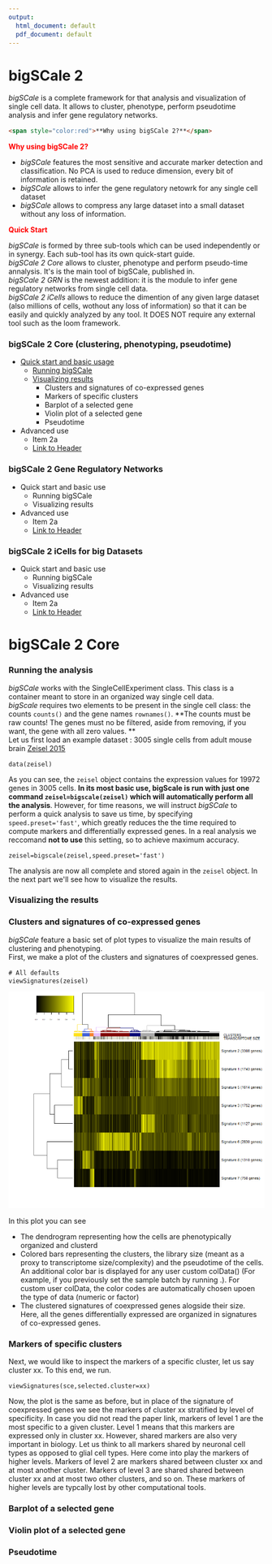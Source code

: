 ```yaml
---
output:
  html_document: default
  pdf_document: default
---
```



# **bigSCale 2**

*bigSCale* is a complete framework for that analysis and visualization of single cell data. It allows to cluster, phenotype, perform pseudotime analysis and infer gene regulatory networks. 
```html
<span style="color:red">**Why using bigSCale 2?**</span>
```
<span style="color:red">**Why using bigSCale 2?**</span>

*  *bigSCale* features the most sensitive and accurate marker detection and classification. No PCA is used to reduce dimension, every bit of information is retained.
*  *bigSCale* allows to infer the gene regulatory netowrk for any single cell dataset
*  *bigSCale* allows to compress any large dataset into a small dataset without any loss of information.

<span style="color:red">**Quick Start**</span>

*bigSCale* is formed by three sub-tools which can be used independently or in synergy. Each sub-tool has its own quick-start guide.<br />
*bigSCale 2 Core* allows to cluster, phenotype and perform pseudo-time annalysis. It's is the main tool of bigSCale, published in.<br />
*bigSCale 2 GRN* is the newest addition: it is the module to infer gene regulatory networks from single cell data.<br />
*bigSCale 2 iCells* allows to reduce the dimention of any given large dataset (also millions of cells, wothout any loss of information) so that it can be easily and quickly analyzed by any tool. It DOES NOT require any external tool such as the loom framework.





### bigSCale 2 Core (clustering, phenotyping, pseudotime)

* [Quick start and basic usage](#bigscale-2-core) 
    + [Running bigSCale](#running-the-analysis)
    + [Visualizing results](#visualizing-the-results)
        - Clusters and  signatures of co-expressed genes
        - Markers of specific clusters
        - Barplot of a selected gene
        - Violin plot of a selected gene
        - Pseudotime
* Advanced use
    + Item 2a
    + [Link to Header](#the-header)
    

### bigSCale 2 Gene Regulatory Networks

* Quick start and basic use
    + Running bigSCale
    + Visualizing results
* Advanced use
    + Item 2a
    + [Link to Header](#the-header)
    

### bigSCale 2 iCells for big Datasets

* Quick start and basic use
    + Running bigSCale
    + Visualizing results
* Advanced use
    + Item 2a
    + [Link to Header](#the-header)



# **bigSCale 2 Core**

### **Running the analysis**

*bigSCale* works with the SingleCellExperiment class. This class is a container meant to store in an organized way single cell data.<br />
*bigScale* requires two elements to be present in the single cell class: the counts `counts()` and the gene names `rownames()`. **The counts must be raw counts! The genes must no be filtered, aside from removing, if you want, the gene with all zero values. **<br />
Let us first load an example dataset : 3005 single cells from adult mouse brain [Zeisel 2015](http://science.sciencemag.org/content/347/6226/1138.abstract)


```{r}
data(zeisel)
``` 


As you can see, the `zeisel` object contains the expression values for 19972 genes in 3005 cells. **In its most basic use, bigScale is run with just one command `zeisel=bigscale(zeisel)` which will automatically perform all the analysis**. However, for time reasons, we will instruct *bigSCale* to perform a quick analysis to save us time, by specifying `speed.preset='fast'`, which greatly reduces the the time required to compute  markers and differentially expressed genes. In a real analysis we reccomand **not to use** this setting, so to achieve maximum accuracy.

```{r,echo=TRUE, fig.keep='all'}
zeisel=bigscale(zeisel,speed.preset='fast') 
``` 

The analysis are now all complete and stored again in the `zeisel` object. In the next part we'll see how to visualize the results.



### **Visualizing the results**

### Clusters and  signatures of co-expressed genes

*bigSCale* feature a basic set of plot types to visualize the main results of clustering and phenotyping.<br />
First, we make a plot of the clusters and signatures of coexpressed genes.



```{r}
# All defaults
viewSignatures(zeisel)
```

![Caption for the picture.](figures/viewsignatures.png)

In this plot you can see

+ The dendrogram representing how the cells are phenotypically organized and clusterd
+ Colored bars representing the clusters, the library size (meant as a proxy to transcriptome size/complexity) and the pseudotime of the cells. An additional color bar is displayed for any user custom colData() (For example, if you previously set the sample batch by running .). For custom user colData, the color codes are automatically chosen upoen the type of data (numeric or factor) 
+ The clustered signatures of coexpressed genes alogside their size. Here, all the genes differentially expressed are organized in signatures of co-expressed genes.




### Markers of specific clusters


Next, we would like to inspect the markers of a specific cluster, let us say cluster xx. To this end, we run.

```{r}
viewSignatures(sce,selected.cluster=xx) 
``` 

Now, the plot is the same as before, but in place of the signature of coexpressed genes we see the markers of cluster xx stratified by level of specificity. In case you did not read the paper link, markers of level 1 are the most specific to a given cluster. Level 1 means that this markers are expressed only in cluster xx. However, shared markers are also very important in biology. Let us think to all markers shared by neuronal cell types as opposed to glial cell types. Here come into play the markers of higher levels. Markers of level 2 are markers shared between cluster xx and at most another cluster. Markers of level 3 are shared shared between cluster xx and at most two other clusters, and so on. These markers of higher levels are typcally lost by other computational tools.


### Barplot of a selected gene



### Violin plot of a selected gene




### Pseudotime


